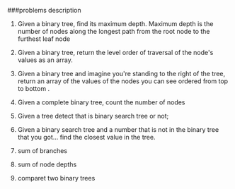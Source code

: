 ###problems description

1. Given a binary tree, find its maximum depth.
Maximum depth is the number of nodes along the
longest path from the root node to the furthest
leaf node

2. Given a binary tree, return the level order of
traversal of the node's values as an array.

3. Given a binary tree and imagine you're standing
to the right of the tree, return an array of the values
of the nodes you can see ordered from top to bottom .

4. Given a complete binary tree, count the number of
nodes

5. Given a tree detect that is binary search tree or not;

6. Given a binary search tree and a number that is not 
in the binary tree that you got... find the closest value
in the tree.

7. sum of branches 

8. sum of node depths

9. comparet two binary trees 

